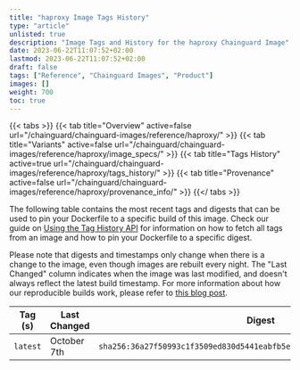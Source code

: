 ```yaml
---
title: "haproxy Image Tags History"
type: "article"
unlisted: true
description: "Image Tags and History for the haproxy Chainguard Image"
date: 2023-06-22T11:07:52+02:00
lastmod: 2023-06-22T11:07:52+02:00
draft: false
tags: ["Reference", "Chainguard Images", "Product"]
images: []
weight: 700
toc: true
---
```


{{< tabs >}}
{{< tab title="Overview" active=false url="/chainguard/chainguard-images/reference/haproxy/" >}}
{{< tab title="Variants" active=false url="/chainguard/chainguard-images/reference/haproxy/image_specs/" >}}
{{< tab title="Tags History" active=true url="/chainguard/chainguard-images/reference/haproxy/tags_history/" >}}
{{< tab title="Provenance" active=false url="/chainguard/chainguard-images/reference/haproxy/provenance_info/" >}}
{{</ tabs >}}

The following table contains the most recent tags and digests that can be used to pin your Dockerfile to a specific build of this image. Check our guide on [Using the Tag History API](/chainguard/chainguard-images/using-the-tag-history-api/) for information on how to fetch all tags from an image and how to pin your Dockerfile to a specific digest.

Please note that digests and timestamps only change when there is a change to the image, even though images are rebuilt every night. The "Last Changed" column indicates when the image was last modified, and doesn't always reflect the latest build timestamp. For more information about how our reproducible builds work, please refer to [this blog post](https://www.chainguard.dev/unchained/reproducing-chainguards-reproducible-image-builds).

| Tag (s)   | Last Changed | Digest                                                                    |
|-----------|--------------|---------------------------------------------------------------------------|
|  `latest` | October 7th  | `sha256:36a27f50993c1f3509ed830d5441eabfb5e9a127ab8afcaf3370fb204325e65c` |

